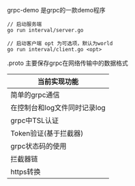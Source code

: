 grpc-demo 是grpc的一款demo程序

```
// 启动服务端
go run interval/server.go

// 启动客户端 opt 为可选项，默认为world
go run interval/client.go <opt>
```

.proto 主要保存grpc在网络传输中的数据格式 

当前实现功能|
--|
简单的grpc通信|
在控制台和log文件同时记录log|
grpc中TSL认证|
Token验证(基于拦截器)|
grpc状态码的使用|
拦截器链|
https转换|